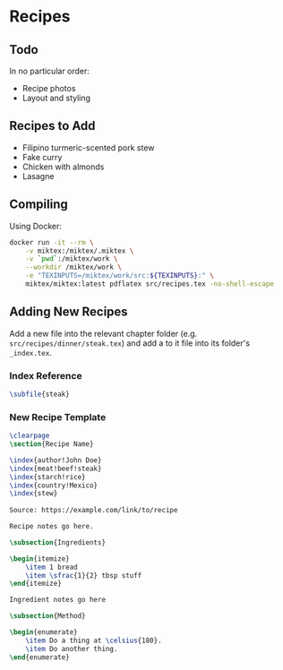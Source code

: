 # Recipes

## Todo

In no particular order:

* Recipe photos
* Layout and styling

## Recipes to Add

* Filipino turmeric-scented pork stew
* Fake curry
* Chicken with almonds
* Lasagne

## Compiling

Using Docker:

```sh
docker run -it --rm \
    -v miktex:/miktex/.miktex \
    -v `pwd`:/miktex/work \
    --workdir /miktex/work \
    -e "TEXINPUTS=/miktex/work/src:${TEXINPUTS}:" \
    miktex/miktex:latest pdflatex src/recipes.tex -no-shell-escape
```

## Adding New Recipes

Add a new file into the relevant chapter folder (e.g. `src/recipes/dinner/steak.tex`) and add a to it file into its 
folder's `_index.tex`.

### Index Reference

```latex
\subfile{steak}
```

### New Recipe Template

```latex
\clearpage
\section{Recipe Name}

\index{author!John Doe}
\index{meat!beef!steak}
\index{starch!rice}
\index{country!Mexico}
\index{stew}
  
Source: https://example.com/link/to/recipe

Recipe notes go here.

\subsection{Ingredients}

\begin{itemize}
    \item 1 bread
    \item \sfrac{1}{2} tbsp stuff
\end{itemize}

Ingredient notes go here

\subsection{Method}

\begin{enumerate}
    \item Do a thing at \celsius{180}.
    \item Do another thing.
\end{enumerate}
```

